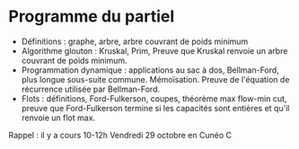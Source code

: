 # Programme du partiel

- Définitions : graphe, arbre, arbre couvrant de poids minimum
- Algorithme glouton : Kruskal, Prim, Preuve que Kruskal renvoie un arbre couvrant de poids minimum.
- Programmation dynamique : applications au sac à dos, Bellman-Ford, plus longue sous-suite commune. Mémoïsation. Preuve de l'équation de récurrence utilisée par Bellman-Ford.
- Flots : définitions, Ford-Fulkerson, coupes, théorème max flow-min cut, preuve que Ford-Fulkerson termine si les capacités sont entières et qu'il renvoie un flot max.

Rappel : il y a cours 10-12h Vendredi 29 octobre en Cunéo C